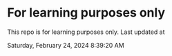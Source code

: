 # For learning purposes only
This repo is for learning purposes only.
Last updated at

Saturday, February 24, 2024 8:39:20 AM

